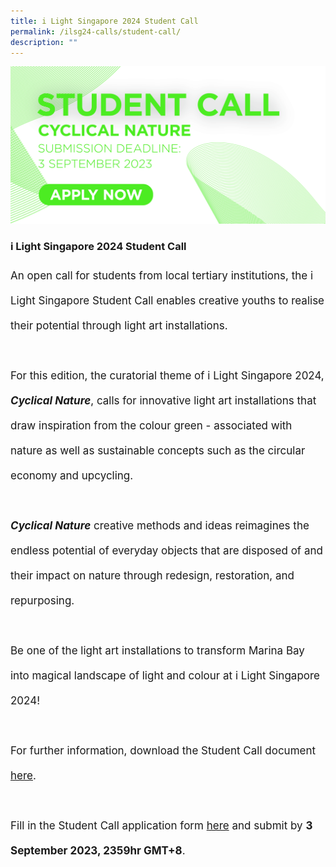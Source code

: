 ```yaml
---
title: i Light Singapore 2024 Student Call
permalink: /ilsg24-calls/student-call/
description: ""
---
```

![](/images/ILSG24%20Calls/ilsg2024-studentcall-2.jpg)

### i Light Singapore 2024 Student Call

<p style="font-size:17px; line-height:40px">
An open call for students from local tertiary institutions, the i Light Singapore Student Call enables creative youths to realise their potential through light art installations.
<br><br>
For this edition, the curatorial theme of i Light Singapore 2024, <b><i>Cyclical Nature</i></b>, calls for innovative light art installations that draw inspiration from the colour green - associated with nature as well as sustainable concepts such as the circular economy and upcycling.
<br><br>
<b><i>Cyclical Nature</i></b> creative methods and ideas reimagines the endless potential of everyday objects that are disposed of and their impact on nature through redesign, restoration, and repurposing.
<br><br>
Be one of the light art installations to transform Marina Bay into magical landscape of light and colour at i Light Singapore 2024!
<br><br>
For further information, download the Student Call document <a href="/files/i%20light%20singapore%202024%20–%20student%20call.pdf">here</a>.
<br><br>
Fill in the Student Call application form&nbsp;<a target="_blank" href="https://forms.gle/XKDSqi3wo1KNoKGq9">here</a> and submit by <b>3 September 2023, 2359hr GMT+8</b>.</p>